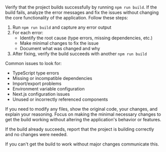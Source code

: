 Verify that the project builds successfully by running `npm run build`. If the build fails, analyze the error messages and fix the issues without changing the core functionality of the application. Follow these steps:

1. Run `npm run build` and capture any error output
2. For each error:
   - Identify the root cause (type errors, missing dependencies, etc.)
   - Make minimal changes to fix the issue
   - Document what was changed and why
3. After fixing, verify the build succeeds with another `npm run build`

Common issues to look for:
- TypeScript type errors
- Missing or incompatible dependencies
- Import/export problems
- Environment variable configuration
- Next.js configuration issues
- Unused or incorrectly referenced components

If you need to modify any files, show the original code, your changes, and explain your reasoning. Focus on making the minimal necessary changes to get the build working without altering the application's behavior or features.

If the build already succeeds, report that the project is building correctly and no changes were needed.

If you can't get the build to work without major changes communicate this.
